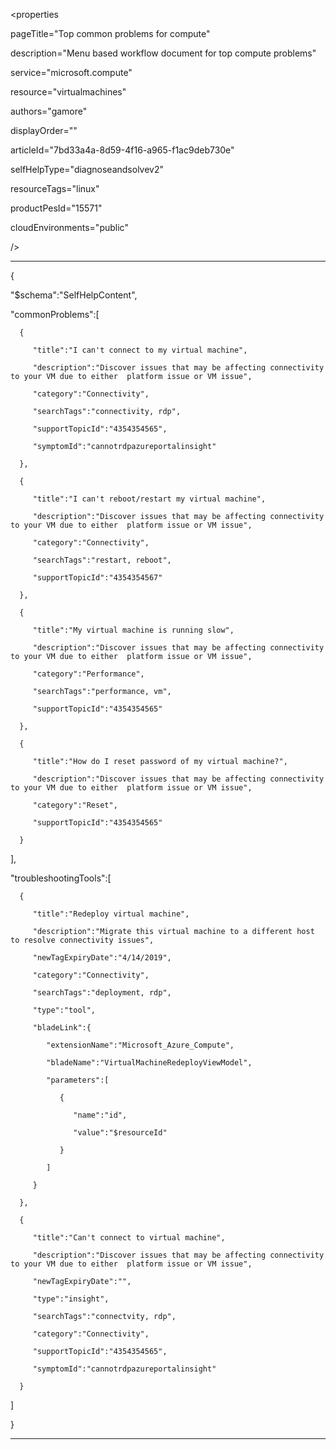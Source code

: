 <properties

pageTitle="Top common problems for compute"

description="Menu based workflow document for top compute problems"        

service="microsoft.compute"

resource="virtualmachines"

authors="gamore"

displayOrder=""

articleId="7bd33a4a-8d59-4f16-a965-f1ac9deb730e"

selfHelpType="diagnoseandsolvev2"

resourceTags="linux"

productPesId="15571"

cloudEnvironments="public"

/>



---

{

   "$schema":"SelfHelpContent",

   "commonProblems":[

      {

         "title":"I can't connect to my virtual machine",

         "description":"Discover issues that may be affecting connectivity to your VM due to either  platform issue or VM issue",

         "category":"Connectivity",

         "searchTags":"connectivity, rdp",

         "supportTopicId":"4354354565",

         "symptomId":"cannotrdpazureportalinsight"

      },

      {

         "title":"I can't reboot/restart my virtual machine",

         "description":"Discover issues that may be affecting connectivity to your VM due to either  platform issue or VM issue",

         "category":"Connectivity",

         "searchTags":"restart, reboot",

         "supportTopicId":"4354354567"

      },

      {

         "title":"My virtual machine is running slow",

         "description":"Discover issues that may be affecting connectivity to your VM due to either  platform issue or VM issue",

         "category":"Performance",

         "searchTags":"performance, vm",

         "supportTopicId":"4354354565"

      },

      {

         "title":"How do I reset password of my virtual machine?",

         "description":"Discover issues that may be affecting connectivity to your VM due to either  platform issue or VM issue",

         "category":"Reset",

         "supportTopicId":"4354354565"

      }

   ],

   "troubleshootingTools":[

      {

         "title":"Redeploy virtual machine",

         "description":"Migrate this virtual machine to a different host to resolve connectivity issues",

         "newTagExpiryDate":"4/14/2019",

         "category":"Connectivity",

         "searchTags":"deployment, rdp",

         "type":"tool",

         "bladeLink":{

            "extensionName":"Microsoft_Azure_Compute",

            "bladeName":"VirtualMachineRedeployViewModel",

            "parameters":[

               {

                  "name":"id",

                  "value":"$resourceId"

               }

            ]

         }

      },

      {

         "title":"Can't connect to virtual machine",

         "description":"Discover issues that may be affecting connectivity to your VM due to either  platform issue or VM issue",

         "newTagExpiryDate":"",

         "type":"insight",

         "searchTags":"connectvity, rdp",

         "category":"Connectivity",

         "supportTopicId":"4354354565",

         "symptomId":"cannotrdpazureportalinsight"

      }

   ]

}

---
